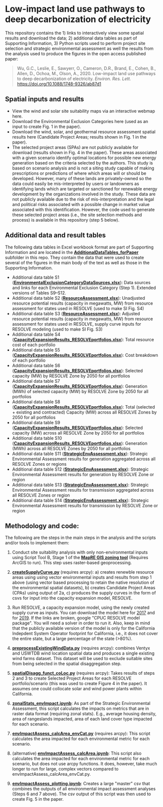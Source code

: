 # Low-impact land use pathways to deep decarbonization of electricity

This repository contains the 1) links to interactively view some spatial results and download the data; 2) additional data tables as part of Supporting Information, 3) Python scripts used to perform project site selection and strategic environmental assessment as well the results from the analysis used to produce the figures in the open access published paper:

> Wu, G.C., Leslie, E., Sawyerr, O., Cameron, D.R., Brand, E., Cohen, B., Allen, D., Ochoa, M., Olson, A., 2020. Low-impact land use pathways to deep decarbonization of electricity. *Environ. Res. Lett.* https://doi.org/10.1088/1748-9326/ab87d1

## Spatial inputs and results
- View the wind and solar site suitability maps via an interactive webmap here.
- Download the Environmental Exclusion Categories here (used as an input to create Fig. 1 in the paper). 
- Download the wind, solar, and geothermal resource assessment spatial results here (Candidate Project Areas; results shown in Fig. 1 in the paper). 
- The selected project areas (SPAs) are not publicly available for download (results shown in Fig. 4 in the paper). These areas associated with a given scenario identify optimal locations for possible new energy generation based on the criteria selected by the authors. This study is based on scenario analysis and is not a siting study capable of making prescriptions or predictions of where which areas will or should be developed. However, many of these lands are privately-owned so the data could easily be mis-interpreted by users or landowners as identifying lands which are targeted or sanctioned for renewable energy development by the organizations involved in the study. These data are not publicly available due to the risk of mis-interpretation and the legal and political risks associated with a possible change in market value associated with this identification. However, the code used to generate these selected project areas (i.e., the site selection methods and process) is available in this repository (step 5 below). 

## Additional data and result tables
The following data tables in Excel workbook format are part of Supporting Information and are located in the [**AdditionalDataTables_forPaper**](/AdditionalDataTables_forPaper) subfolder in this repo. They contain the data that were used to create several of the figures in the main body of the text as well as those in the Supporting Information. 
- Additional data table S1 ([**EnvironmentalExclusionCategoryDataSources.xlsx**](/AdditionalDataTables_forPaper/EnvironmentalExclusionCategoryDataSources.xlsx)): Data sources and links for each Environmental Exclusion Category (Step 1). Extended versions of Tables S9–S12.
- Additional data table S2 ([**ResourceAssessment.xlsx**](/AdditionalDataTables_forPaper/)): Unadjusted resource potential results (capacity in megawatts, MW) from resource assessment for states used in RESOLVE (used to make SI Fig. S4)
- Additional data table S3 ([**ResourceAssessment.xlsx**](/AdditionalDataTables_forPaper/ResourceAssessment.xlsx)): Adjusted resource potential results (capacity in megawatts, MW) from resource assessment for states used in RESOLVE, supply curve inputs for RESOLVE modeling (used to make SI Fig. S3)
- Additional data table S4 ([**CapacityExpansionResults_RESOLVEportfolios.xlsx**](/AdditionalDataTables_forPaper/CapacityExpansionResults_RESOLVEportfolios.xlsx)): Total resource cost of each portfolio
- Additional data table S5 ([**CapacityExpansionResults_RESOLVEportfolios.xlsx**](/AdditionalDataTables_forPaper/CapacityExpansionResults_RESOLVEportfolios.xlsx)): Cost breakdown of each portfolio
- Additional data table S6 ([**CapacityExpansionResults_RESOLVEportfolios.xlsx**](/AdditionalDataTables_forPaper/CapacityExpansionResults_RESOLVEportfolios.xlsx)): Selected capacity (MW) by RESOLVE Zone by 2050 for all portfolios
- Additional data table S7 ([**CapacityExpansionResults_RESOLVEportfolios.xlsx**](/AdditionalDataTables_forPaper/CapacityExpansionResults_RESOLVEportfolios.xlsx)): Generation (MWh) of selected capacity (MW) by RESOLVE Zone by 2050 for all portfolios
- Additional data table S8 ([**CapacityExpansionResults_RESOLVEportfolios.xlsx**](/AdditionalDataTables_forPaper/CapacityExpansionResults_RESOLVEportfolios.xlsx)): Total (selected + existing and contracted) Capacity (MW) across all RESOLVE Zones by 2050 for all portfolios
- Additional data table S9 ([**CapacityExpansionResults_RESOLVEportfolios.xlsx**](/AdditionalDataTables_forPaper/CapacityExpansionResults_RESOLVEportfolios.xlsx)): Selected capacity (MW) across all RESOLVE Zone by 2050 for all portfolios
- Additional data table S10 ([**CapacityExpansionResults_RESOLVEportfolios.xlsx**](/AdditionalDataTables_forPaper/CapacityExpansionResults_RESOLVEportfolios.xlsx)): Generation (MWh) across all RESOLVE Zones by 2050 for all portfolios
- Additional data table S11 ([**StrategicEnvAssessment.xlsx**](/AdditionalDataTables_forPaper/StrategicEnvAssessment.xlsx)): Strategic Environmental Assessment results for generation aggregated across all RESOLVE Zones or regions
- Additional data table S12 ([**StrategicEnvAssessment.xlsx**](/AdditionalDataTables_forPaper/StrategicEnvAssessment.xlsx)): Strategic Environmental Assessment results for generation by RESOLVE Zone or region
- Additional data table S13 ([**StrategicEnvAssessment.xlsx**](/AdditionalDataTables_forPaper/StrategicEnvAssessment.xlsx)): Strategic Environmental Assessment results for transmission aggregated across all RESOLVE Zones or region
- Additional data table S14 ([**StrategicEnvAssessment.xlsx**](/AdditionalDataTables_forPaper/StrategicEnvAssessment.xlsx)): Strategic Environmental Assessment results for transmission by RESOLVE Zone or region

## Methodology and code:
The following are the steps in the main steps in the analysis and the scripts and/or tools to implement them:

1. Conduct site suitability analysis with only non-environmental inputs using Script Tool B, Stage 1 of the [**MapRE GIS zoning tool**](https://mapre.lbl.gov/gis-tools/) (Requires ArcGIS to run). This step uses raster-based geoprocessing.

2. [**createSupplyCurve.py**](/createSupplyCurve.py) (requires arcpy): a) creates renewble resource areas using using vector environmental inputs and results from step 1 above (using vector based processing to retain the native resolution of the environmental spatial datasets), b) creates Candidate Project Areas (CPAs) using output of 2a, c) produces the supply curves in the form of csvs for input into the capacity expansion model, RESOLVE. 

3. Run RESOLVE, a capacity expansion model, using the newly created supply curve as inputs. You can download the model here for [2017](https://www.cpuc.ca.gov/irp/prelimresults2017/) and for [2019](https://www.cpuc.ca.gov/General.aspx?id=6442462824). If the links are broken, google "CPUC RESOLVE model package". You will need a solver in order to run it. Also, keep in mind that the publicly available version of the model is only for the California Indepdent System Operator footprint for California, i.e., it does not cover the entire state, but a large percentage of the state (>80%).

4. [**preprocessExistingWindData.py**](/preprocessExistingWindData.py) (requires arcpy): combines Ventyx and USWTDB wind location spatial data and produces a single existing wind farms dataset. This dataset will be used to exclude suitable sites from being selected in the spatial disaggregation step.

5. [**spatialDisagg_funct_coLoc.py**](/spatialDisagg_funct_coLoc.py) (requires arcpy): Takes results of steps 2 and 3 to create Selected Project Areas for each RESOLVE portfolio/scenario (this was used to create Figure 4 in the paper). It assumes one could collocate solar and wind power plants within California. 

6. [**zonalStats_envImpact.ipynb**](/zonalStats_envImpact.ipynb): As part of the Strategic Environmental Assessment, this script calculates the impacts on metrics that are in raster data format (requiring zonal stats). E.g., average housing density, area of rangeslands impacted, area of each land cover type impacted for each scenario. 

7. [**envImpactAssess_calcArea_envCat.py**](envImpactAssess_calcArea_envCat.py) (requires arcpy): This script calculates the area impacted for each environmental metric for each scenario. 

7. (alternative) [**envImpactAssess_calcArea.ipynb**](/envImpactAssess_calcArea.ipynb): This script also calculates the area impacted for each environmental metric for each scenario, but does not use arcpy functions. It does, however, take much longer to run for large, complex vectors compared to envImpactAssess_calcArea_envCat.py.

8. [**envImpactAssess_plotting.ipynb**](/envImpactAssess_plotting.ipynb): Creates a large "master" csv that combines the outputs of all environmental impact assessment analyses (Steps 6 and 7 above). The csv output of this script was then used to create Fig. 5 in the paper. 
